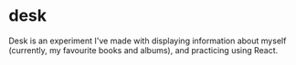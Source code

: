 # desk

Desk is an experiment I've made with displaying information about myself (currently, my favourite books and albums), and practicing using React.
